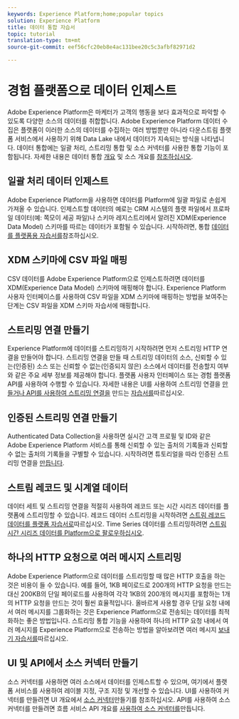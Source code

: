 ```yaml
---
keywords: Experience Platform;home;popular topics
solution: Experience Platform
title: 데이터 통합 자습서
topic: tutorial
translation-type: tm+mt
source-git-commit: eef56cfc20eb8e4ac131bee20c5c3afbf82971d2

---
```



# 경험 플랫폼으로 데이터 인제스트

Adobe Experience Platform은 마케터가 고객의 행동을 보다 효과적으로 파악할 수 있도록 다양한 소스의 데이터를 취합합니다. Adobe Experience Platform 데이터 수집은 플랫폼이 이러한 소스의 데이터를 수집하는 여러 방법뿐만 아니라 다운스트림 플랫폼 서비스에서 사용하기 위해 Data Lake 내에서 데이터가 지속되는 방식을 나타냅니다. 데이터 통합에는 일괄 처리, 스트리밍 통합 및 소스 커넥터를 사용한 통합 기능이 포함됩니다. 자세한 내용은 데이터 통합 [개요](../ingestion/home.md) 및 소스 개요를 [참조하십시오](../source-connectors/home.md).

## 일괄 처리 데이터 인제스트

Adobe Experience Platform을 사용하면 데이터를 Platform에 일괄 파일로 손쉽게 가져올 수 있습니다. 인제스트할 데이터의 예로는 CRM 시스템의 플랫 파일에서 프로파일 데이터(예: 쪽모이 세공 파일)나 스키마 레지스트리에서 알려진 XDM(Experience Data Model) 스키마를 따르는 데이터가 포함될 수 있습니다. 시작하려면, 통합 [데이터를 플랫폼용 자습서를](../ingestion/tutorials/ingest-batch-data.md)참조하십시오.

## XDM 스키마에 CSV 파일 매핑

CSV 데이터를 Adobe Experience Platform으로 인제스트하려면 데이터를 XDM(Experience Data Model) 스키마에 매핑해야 합니다. Experience Platform 사용자 인터페이스를 사용하여 CSV 파일을 XDM 스키마에 매핑하는 방법을 보여주는 단계는 CSV 파일을 XDM 스키마 자습서에 [](../ingestion/tutorials/map-a-csv-file.md)매핑합니다.

## 스트리밍 연결 만들기

Experience Platform에 데이터를 스트리밍하기 시작하려면 먼저 스트리밍 HTTP 연결을 만들어야 합니다. 스트리밍 연결을 만들 때 스트리밍 데이터의 소스, 신뢰할 수 있는(인증된) 소스 또는 신뢰할 수 없는(인증되지 않은) 소스에서 데이터를 전송할지 여부와 같은 주요 세부 정보를 제공해야 합니다. 플랫폼 사용자 인터페이스 또는 경험 플랫폼 API를 사용하여 수행할 수 있습니다. 자세한 내용은 UI를 사용하여 스트리밍 연결을 [만들거나 API를 사용하여 스트리밍 연결을](../ingestion/tutorials/create-streaming-connection-ui.md) 만드는 [자습서를](../ingestion/tutorials/create-streaming-connection.md)따르십시오.

## 인증된 스트리밍 연결 만들기

Authenticated Data Collection을 사용하면 실시간 고객 프로필 및 ID와 같은 Adobe Experience Platform 서비스를 통해 신뢰할 수 있는 출처의 기록들과 신뢰할 수 없는 출처의 기록들을 구별할 수 있습니다. 시작하려면 튜토리얼을 따라 인증된 스트리밍 연결을 [만듭니다](../ingestion/tutorials/create-authenticated-streaming-connection.md).

## 스트림 레코드 및 시계열 데이터

데이터 세트 및 스트리밍 연결을 적절히 사용하여 레코드 또는 시간 시리즈 데이터를 플랫폼에 스트리밍할 수 있습니다. 레코드 데이터 스트리밍을 시작하려면 [스트림 레코드 데이터를 플랫폼 자습서로](../ingestion/tutorials/streaming-record-data.md)따르십시오. Time Series 데이터를 스트리밍하려면 [스트림 시간 시리즈 데이터를 Platform으로 팔로우하십시오](../ingestion/tutorials/streaming-time-series-data.md).

## 하나의 HTTP 요청으로 여러 메시지 스트리밍

Adobe Experience Platform으로 데이터를 스트리밍할 때 많은 HTTP 호출을 하는 것은 비용이 들 수 있습니다. 예를 들어, 1KB 페이로드로 200개의 HTTP 요청을 만드는 대신 200KB의 단일 페이로드를 사용하여 각각 1KB의 200개의 메시지를 포함하는 1개의 HTTP 요청을 만드는 것이 훨씬 효율적입니다. 올바르게 사용할 경우 단일 요청 내에서 여러 메시지를 그룹화하는 것은 Experience Platform으로 전송되는 데이터를 최적화하는 좋은 방법입니다. 스트리밍 통합 기능을 사용하여 하나의 HTTP 요청 내에서 여러 메시지를 Experience Platform으로 전송하는 방법을 알아보려면 여러 메시지 [보내기 자습서를](../ingestion/tutorials/streaming-multiple-messages.md)따르십시오.

## UI 및 API에서 소스 커넥터 만들기

소스 커넥터를 사용하면 여러 소스에서 데이터를 인제스트할 수 있으며, 여기에서 플랫폼 서비스를 사용하여 레이블 지정, 구조 지정 및 개선할 수 있습니다. UI를 사용하여 커넥터를 만들려면 UI 개요에서 [소스 커넥터](https://www.adobe.io/apis/experienceplatform/home/tutorials/sources-ui-tutorials.html#!api-specification/markdown/narrative/tutorials/sources_tutorial/ui/sources-ui-tutorial.md)만들기를 참조하십시오. API를 사용하여 소스 커넥터를 만들려면 흐름 서비스 API 개요를 [사용하여 소스 커넥터를](https://www.adobe.io/apis/experienceplatform/home/tutorials/sources-api-tutorials.html#!api-specification/markdown/narrative/tutorials/sources_tutorial/api/sources-api-tutorial.md)만듭니다.

